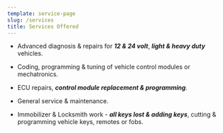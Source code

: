 ```yaml
---
template: service-page
slug: /services
title: Services Offered
---
```

- Advanced diagnosis & repairs for ***12 & 24 volt***, ***light & heavy duty*** vehicles.

- Coding, programming & tuning of vehicle control modules or mechatronics.

- ECU repairs, ***control module replacement & programming***.

- General service & maintenance.

- Immobilizer & Locksmith work - ***all keys lost & adding keys***, cutting & programming vehicle keys, remotes or fobs.